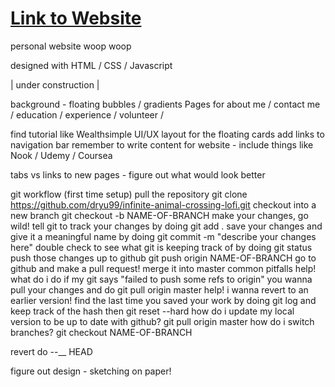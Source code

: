 # [Link to Website](https://carmenx.github.io/ "Carmen's website")
personal website woop woop

designed with HTML / CSS / Javascript

| under construction |

background - floating bubbles / gradients 
Pages for about me / contact me / education / experience / volunteer / 

find tutorial like Wealthsimple UI/UX layout for the floating cards
add links to navigation bar 
remember to write content for website - include things like Nook / Udemy / Coursea 

tabs vs links to new pages - figure out what would look better

git workflow
(first time setup) pull the repository git clone https://github.com/dryu99/infinite-animal-crossing-lofi.git
checkout into a new branch git checkout -b NAME-OF-BRANCH
make your changes, go wild!
tell git to track your changes by doing git add .
save your changes and give it a meaningful name by doing git commit -m "describe your changes here"
double check to see what git is keeping track of by doing git status
push those changes up to github git push origin NAME-OF-BRANCH
go to github and make a pull request!
merge it into master
common pitfalls
help! what do i do if my git says "failed to push some refs to origin"
you wanna pull your changes and do git pull origin master
help! i wanna revert to an earlier version!
find the last time you saved your work by doing git log and keep track of the hash
then git reset --hard <hash>
how do i update my local version to be up to date with github?
git pull origin master
how do i switch branches?
git checkout NAME-OF-BRANCH
  
  revert 
do <hash> --__ HEAD
  
  figure out design - sketching on paper!
